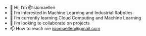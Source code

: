 - 👋 Hi, I’m @Isiomaellen
- 👀 I’m interested in Machine Learning and Industrial Robotics
- 🌱 I’m currently learning Cloud Computing and Machine Learning
- 💞️ I’m looking to collaborate on projects
- 📫 How to reach me isiomaellen@gmail.com

<!---
Isiomaellen/Isiomaellen is a ✨ special ✨ repository because its `README.md` (this file) appears on your GitHub profile.
You can click the Preview link to take a look at your changes.
--->
